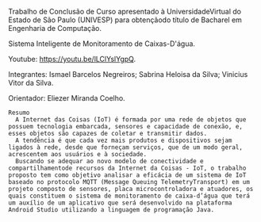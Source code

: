 Trabalho de Conclusão de Curso apresentado à UniversidadeVirtual do Estado de São Paulo (UNIVESP) para obtençãodo título de Bacharel em Engenharia de Computação.
 
  Sistema Inteligente de Monitoramento de Caixas-D'água.
  
   Youtube: https://youtu.be/lLClYslYgpQ.
   
   Integrantes: 
    Ismael Barcelos Negreiros; 
    Sabrina Heloisa da Silva; 
    Vinicius Vitor da Silva.
    
   Orientador:
    Eliezer Miranda Coelho. 
    
    
    
    Resumo
      A Internet das Coisas (IoT) é formada por uma rede de objetos que possuem tecnologia embarcada, sensores e capacidade de conexão, e, esses objetos são capazes de coletar e transmitir dados. 
      A tendência é que cada vez mais produtos e dispositivos sejam ligados à rede, desde que forneçam serviços, que de um modo geral, acrescentem aos usuários e à sociedade.
      Buscando se adequar ao novo modelo de conectividade e compartilhamentode recursos da Internet da Coisas - IoT, o trabalho proposto tem como objetivo analisar a eficácia de um sistema de IoT baseado no protocolo MQTT (Message Queuing TelemetryTransport) em um projeto composto de sensores, placa microcontroladora e atuadores, os quais constituem o sistema de monitoramento de caixa-d’água que terá um auxílio de um aplicativo que será desenvolvido na plataforma Android Studio utilizando a linguagem de programação Java.
